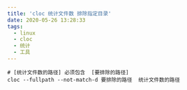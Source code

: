 ```yaml
---
title: 'cloc 统计文件数 排除指定目录'
date: 2020-05-26 13:28:33
tags: 
  - linux
  - cloc
  - 统计
  - 工具
---
```


```shell
# [统计文件数的路径] 必须包含  [要排除的路径]
cloc --fullpath --not-match-d 要排除的路径  统计文件数的路径
```

